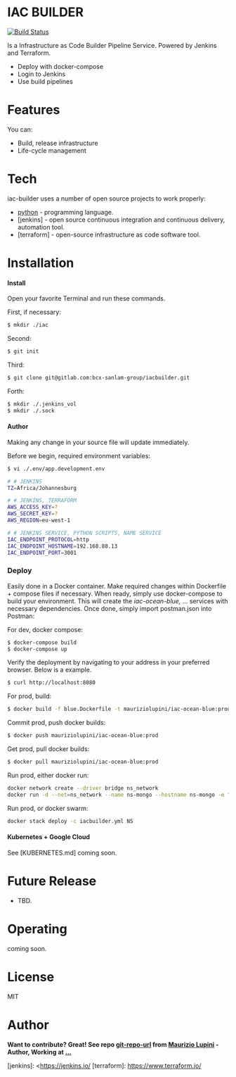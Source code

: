 # IAC BUILDER

[![Build Status](https://travis-ci.org/joemccann/dillinger.svg?branch=master)](https://travis-ci.org/)

Is a Infrastructure as Code Builder Pipeline Service.
Powered by Jenkins and Terraform.

  - Deploy with docker-compose 
  - Login to Jenkins
  - Use build pipelines

# Features

You can:
  - Build, release infrastructure
  - Life-cycle management
  

# Tech

iac-builder uses a number of open source projects to work properly:

* [python] - programming language. 
* [jenkins] - open source continuous integration and continuous delivery, automation tool.
* [terraform] - open-source infrastructure as code software tool.

# Installation


#### Install

Open your favorite Terminal and run these commands.

First, if necessary:
```sh
$ mkdir ./iac
```
Second:
```sh
$ git init
```
Third:
```sh
$ git clone git@gitlab.com:bcx-sanlam-group/iacbuilder.git
```

Forth:
```sh
$ mkdir ./.jenkins_vol
$ mkdir ./.sock
```

#### Author

Making any change in your source file will update immediately.

Before we begin, required environment variables:
```sh
$ vi ./.env/app.development.env

# # JENKINS
TZ=Africa/Johannesburg

# # JENKINS, TERRAFORM
AWS_ACCESS_KEY=?
AWS_SECRET_KEY=?
AWS_REGION=eu-west-1

# # JENKINS SERVICE, PYTHON SCRIPTS, NAME SERVICE
IAC_ENDPOINT_PROTOCOL=http
IAC_ENDPOINT_HOSTNAME=192.168.88.13
IAC_ENDPOINT_PORT=3001
```


### Deploy

Easily done in a Docker container.
Make required changes within Dockerfile + compose files if necessary. When ready, simply use docker-compose to build your environment.
This will create the *iac-ocean-blue, ...* services with necessary dependencies.
Once done, simply import postman.json into Postman:

For dev, docker compose:
```sh
$ docker-compose build
$ docker-compose up
```

Verify the deployment by navigating to your address in your preferred browser. Below is a example. 


```sh
$ curl http://localhost:8080
```

For prod, build:
```sh
$ docker build -f blue.Dockerfile -t mauriziolupini/iac-ocean-blue:prod .
```

Commit prod, push docker builds:
```sh
$ docker push mauriziolupini/iac-ocean-blue:prod
```

Get prod, pull docker builds:
```sh
$ docker pull mauriziolupini/iac-ocean-blue:prod
```

Run prod, either docker run:
```sh
docker network create --driver bridge ns_network
docker run -d --net=ns_network --name ns-mongo --hostname ns-mongo -e "AWS_ACCESS_KEY=" -e "AWS_SECRET_KEY=" -e "AWS_REGION=" -e "IAC_ENDPOINT_PROTOCOL=" -e "IAC_ENDPOINT_HOSTNAME=" -e "IAC_ENDPOINT_PORT=" -p 37017:27017 mauriziolupini/ns-mongo:prod
```

Run prod, or docker swarm:
```sh
docker stack deploy -c iacbuilder.yml NS
```


#### Kubernetes + Google Cloud

See [KUBERNETES.md] coming soon.


# Future Release

  - TBD.


# Operating
coming soon. 

# License

MIT

# Author
**Want to contribute? Great! See repo [git-repo-url] from [Maurizio Lupini][mo]    -Author, Working at [...][linkIn]**


   [mo]: <https://github.com/molupini>
   [linkIn]: <https://za.linkedin.com/in/mauriziolupini>
   [git-repo-url]: <https://gitlab.com/bcx-sanlam-group/nameservice.git>
   [python]: <https://www.python.org/>
   [jenkins]: <https://jenkins.io/
   [terraform]: <https://www.terraform.io/>